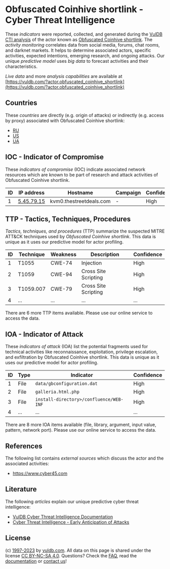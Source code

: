 # Obfuscated Coinhive shortlink - Cyber Threat Intelligence

These _indicators_ were reported, collected, and generated during the [VulDB CTI analysis](https://vuldb.com/?kb.cti) of the actor known as [Obfuscated Coinhive shortlink](https://vuldb.com/?actor.obfuscated_coinhive_shortlink). The _activity monitoring_ correlates data from social media, forums, chat rooms, and darknet markets. It helps to determine associated actors, specific activities, expected intentions, emerging research, and ongoing attacks. Our unique _predictive model_ uses _big data_ to forecast activities and their characteristics.

_Live data_ and more _analysis capabilities_ are available at [https://vuldb.com/?actor.obfuscated_coinhive_shortlink](https://vuldb.com/?actor.obfuscated_coinhive_shortlink)

## Countries

These _countries_ are directly (e.g. origin of attacks) or indirectly (e.g. access by proxy) associated with Obfuscated Coinhive shortlink:

* [RU](https://vuldb.com/?country.ru)
* [US](https://vuldb.com/?country.us)
* [UA](https://vuldb.com/?country.ua)

## IOC - Indicator of Compromise

These _indicators of compromise_ (IOC) indicate associated network resources which are known to be part of research and attack activities of Obfuscated Coinhive shortlink.

ID | IP address | Hostname | Campaign | Confidence
-- | ---------- | -------- | -------- | ----------
1 | [5.45.79.15](https://vuldb.com/?ip.5.45.79.15) | kvm0.thestreetdeals.com | - | High

## TTP - Tactics, Techniques, Procedures

_Tactics, techniques, and procedures_ (TTP) summarize the suspected MITRE ATT&CK techniques used by _Obfuscated Coinhive shortlink_. This data is unique as it uses our predictive model for actor profiling.

ID | Technique | Weakness | Description | Confidence
-- | --------- | -------- | ----------- | ----------
1 | T1055 | CWE-74 | Injection | High
2 | T1059 | CWE-94 | Cross Site Scripting | High
3 | T1059.007 | CWE-79 | Cross Site Scripting | High
4 | ... | ... | ... | ...

There are 6 more TTP items available. Please use our online service to access the data.

## IOA - Indicator of Attack

These _indicators of attack_ (IOA) list the potential fragments used for technical activities like reconnaissance, exploitation, privilege escalation, and exfiltration by Obfuscated Coinhive shortlink. This data is unique as it uses our predictive model for actor profiling.

ID | Type | Indicator | Confidence
-- | ---- | --------- | ----------
1 | File | `data/gbconfiguration.dat` | High
2 | File | `galleria.html.php` | High
3 | File | `install-directory>/confluence/WEB-INF` | High
4 | ... | ... | ...

There are 8 more IOA items available (file, library, argument, input value, pattern, network port). Please use our online service to access the data.

## References

The following list contains _external sources_ which discuss the actor and the associated activities:

* https://www.cyber45.com

## Literature

The following _articles_ explain our unique predictive cyber threat intelligence:

* [VulDB Cyber Threat Intelligence Documentation](https://vuldb.com/?kb.cti)
* [Cyber Threat Intelligence - Early Anticipation of Attacks](https://www.scip.ch/en/?labs.20201022)

## License

(c) [1997-2023](https://vuldb.com/?kb.changelog) by [vuldb.com](https://vuldb.com/?kb.about). All data on this page is shared under the license [CC BY-NC-SA 4.0](https://creativecommons.org/licenses/by-nc-sa/4.0/). Questions? Check the [FAQ](https://vuldb.com/?kb.faq), read the [documentation](https://vuldb.com/?kb) or [contact us](https://vuldb.com/?contact)!
